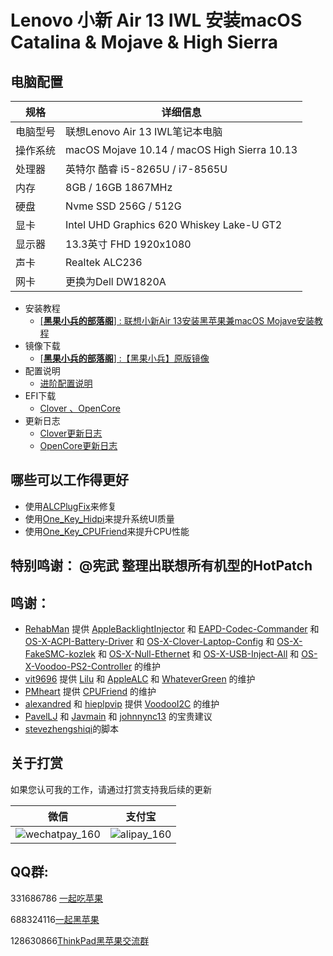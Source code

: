 # Lenovo 小新 Air 13 IWL 安装macOS Catalina & Mojave & High Sierra

## 电脑配置

| 规格     | 详细信息                                     |
| -------- | -------------------------------------------- |
| 电脑型号 | 联想Lenovo Air 13 IWL笔记本电脑              |
| 操作系统 | macOS Mojave 10.14 / macOS High Sierra 10.13 |
| 处理器   | 英特尔 酷睿 i5-8265U / i7-8565U              |
| 内存     | 8GB / 16GB  1867MHz                          |
| 硬盘     | Nvme SSD 256G / 512G                         |
| 显卡     | Intel UHD Graphics 620 Whiskey Lake-U GT2    |
| 显示器   | 13.3英寸 FHD 1920x1080                       |
| 声卡     | Realtek ALC236                               |
| 网卡     | 更换为Dell DW1820A                           |

+ 安装教程
  + [[**黑果小兵的部落阁**] : 联想小新Air 13安装黑苹果兼macOS Mojave安装教程](https://blog.daliansky.net/Lenovo-Xiaoxin-Air-13-macOS-Mojave-installation-tutorial.html)
+ 镜像下载
  + [[**黑果小兵的部落阁**] :【黑果小兵】原版镜像](https://blog.daliansky.net/categories/下载/镜像/)
+ 配置说明
  + [进阶配置说明](https://github.com/daliansky/Lenovo-Air13-IWL-Hackintosh/tree/master/Advanced/ReadMe.md)
+ EFI下载
  - [Clover 、OpenCore](https://github.com/daliansky/Lenovo-Air13-IWL-Hackintosh/releases)
+ 更新日志
  + [Clover更新日志](https://github.com/daliansky/Lenovo-Air13-IWL-Hackintosh/tree/master/EFI_Clover/ReadMe.md)
  + [OpenCore更新日志](https://github.com/daliansky/Lenovo-Air13-IWL-Hackintosh/tree/master/EFI_OC/ReadMe.md)

## 哪些可以工作得更好

- 使用[ALCPlugFix](ALCPlugFix)来修复
- 使用[One_Key_Hidpi](One_Key_Hidpi)来提升系统UI质量
- 使用[One_Key_CPUFriend](One_Key_CPUFriend)来提升CPU性能

## 特别鸣谢： @宪武 整理出联想所有机型的HotPatch

## 鸣谢：

- [RehabMan](https://github.com/RehabMan) 提供 [AppleBacklightInjector](https://github.com/RehabMan/HP-ProBook-4x30s-DSDT-Patch/tree/master/kexts/AppleBacklightInjector.kext) 和 [EAPD-Codec-Commander](https://github.com/RehabMan/EAPD-Codec-Commander) 和 [OS-X-ACPI-Battery-Driver](https://github.com/RehabMan/OS-X-ACPI-Battery-Driver) 和 [OS-X-Clover-Laptop-Config](https://github.com/RehabMan/OS-X-Clover-Laptop-Config) 和 [OS-X-FakeSMC-kozlek](https://github.com/RehabMan/OS-X-FakeSMC-kozlek) 和 [OS-X-Null-Ethernet](https://github.com/RehabMan/OS-X-Null-Ethernet) 和 [OS-X-USB-Inject-All](https://github.com/RehabMan/OS-X-USB-Inject-All) 和 [OS-X-Voodoo-PS2-Controller](https://github.com/RehabMan/OS-X-Voodoo-PS2-Controller) 的维护
- [vit9696](https://github.com/vit9696) 提供 [Lilu](https://github.com/acidanthera/Lilu) 和 [AppleALC](https://github.com/acidanthera/AppleALC) 和 [WhateverGreen](https://github.com/acidanthera/WhateverGreen) 的维护
- [PMheart](https://github.com/PMheart) 提供 [CPUFriend](https://github.com/PMheart/CPUFriend) 的维护
- [alexandred](https://github.com/alexandred) 和 [hieplpvip](https://github.com/hieplpvip) 提供 [VoodooI2C](https://github.com/alexandred/VoodooI2C) 的维护
- [PavelLJ](https://github.com/PavelLJ) 和 [Javmain](https://github.com/javmain) 和 [johnnync13](https://github.com/johnnync13) 的宝贵建议
- [stevezhengshiqi](https://github.com/stevezhengshiqi)的脚本

## 关于打赏

如果您认可我的工作，请通过打赏支持我后续的更新

| 微信                                                       | 支付宝                                               |
| ---------------------------------------------------------- | ---------------------------------------------------- |
| ![wechatpay_160](http://7.daliansky.net/wechatpay_160.jpg) | ![alipay_160](http://7.daliansky.net/alipay_160.jpg) |

## QQ群:

331686786 [一起吃苹果](http://shang.qq.com/wpa/qunwpa?idkey=db511a29e856f37cbb871108ffa77a6e79dde47e491b8f2c8d8fe4d3c310de91)

688324116[一起黑苹果](https://shang.qq.com/wpa/qunwpa?idkey=6bf69a6f4b983dce94ab42e439f02195dfd19a1601522c10ad41f4df97e0da82)

128630866[ThinkPad黑苹果交流群](https://jq.qq.com/?_wv=1027&k=5aKxc6n)




